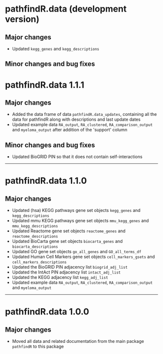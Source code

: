 # pathfindR.data (development version)

## Major changes
- Updated `kegg_genes` and `kegg_descriptions`

## Minor changes and bug fixes


# pathfindR.data 1.1.1

## Major changes
- Added the data frame of data `pathfindR.data_updates`, containing all the data for pathfindR along with descriptions and last update dates
- Updated example data `RA_output`, `RA_clustered`, `RA_comparison_output` and `myeloma_output` after addition of the 'support' column

## Minor changes and bug fixes
- Updated BioGRID PIN so that it does not contain self-interactions

***

# pathfindR.data 1.1.0

## Major changes
- Updated (hsa) KEGG pathways gene set objects `kegg_genes` and `kegg_descriptions`
- Updated mmu KEGG pathways gene set objects `mmu_kegg_genes` and `mmu_kegg_descriptions`
- Updated Reactome gene set objects `reactome_genes` and `reactome_descriptions`
- Updated BioCarta gene set objects `biocarta_genes` and `biocarta_descriptions`
- Updated GO gene set objects `go_all_genes` and `GO_all_terms_df`
- Updated Human Cell Markers gene set objects `cell_markers_gsets` and `cell_markers_descriptions`
- Updated the BioGRID PIN adjacency list `biogrid_adj_list`
- Updated the IntAct PIN adjacency list `intact_adj_list`
- Updated the KEGG adjacency list `kegg_adj_list`
- Updated example data `RA_output`, `RA_clustered`, `RA_comparison_output` and `myeloma_output`

***

# pathfindR.data 1.0.0

## Major changes
- Moved all data and related documentation from the main package `pathfindR` to this package
